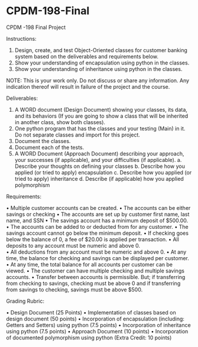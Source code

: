 # CPDM-198-Final
CPDM -198
Final Project 


Instructions: 

1.	Design, create, and test Object-Oriented classes for customer banking system based on the deliverables and requirements below. 
2.	Show your understanding of encapsulation using python in the classes. 
3.	Show your understanding of inheritance using python in the classes. 

NOTE: This is your work only.  Do not discuss or share any information.  Any indication thereof will result in failure of the project and the course. 

Deliverables: 

1.	A WORD document (Design Document) showing your classes, its data, and its behaviors (If you are going to show a class that will be inherited in another class, show both classes). 
2.	One python program that has the classes and your testing (Main) in it.  Do not separate classes and import for this project. 
3.	Document the classes. 
4.	Document each of the tests. 
5.	A WORD Document (Approach Document) describing your approach, your successes (if applicable), and your difficulties (if applicable).
a.	Describe your thoughts on defining your classes
b.	Describe how you applied (or tried to apply) encapsulation
c.	Describe how you applied (or tried to apply) inheritance
d.	Describe (if applicable) how you applied polymorphism 

Requirements: 

•	Multiple customer accounts can be created. 
•	The accounts can be either savings or checking
•	The accounts are set up by customer first name, last name, and SSN
•	The savings account has a minimum deposit of $500.00.  
•	The accounts can be added to or deducted from for any customer. 
•	The savings account cannot go below the minimum deposit. 
•	If checking goes below the balance of 0, a fee of $20.00 is applied per transaction. 
•	All deposits to any account must be numeric and above 0.  
•	All deductions from any account must be numeric and above 0. 
•	At any time, the balance for checking and savings can be displayed per customer. 
•	At any time, the total balance for all accounts per customer can be viewed. 
•	The customer can have multiple checking and multiple savings accounts. 
•	Transfer between accounts is permissible.  But; if transferring from checking to savings, checking must be above 0 and if transferring from savings to checking, savings must be above $500.  


Grading Rubric: 

•	Design Document (25 Points) 
•	Implementation of classes based on design document (50 points) 
•	Incorporation of encapsulation (including: Getters and Setters) using python (7.5 points)
•	Incorporation of inheritance using python (7.5 points)
•	Approach Document (10 points)
•	Incorporation of documented polymorphism using python  (Extra Credit:  10 points)


